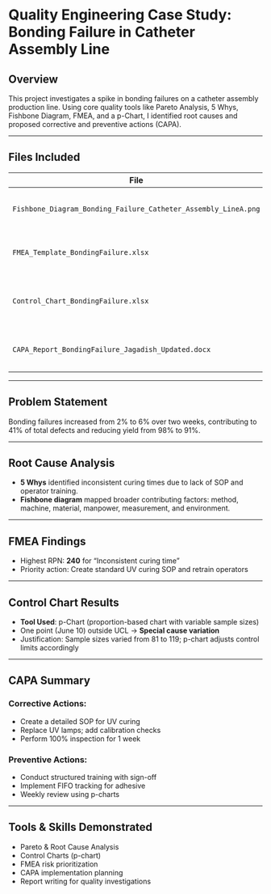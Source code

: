 # Quality Engineering Case Study: Bonding Failure in Catheter Assembly Line

## Overview

This project investigates a spike in bonding failures on a catheter assembly production line. Using core quality tools like Pareto Analysis, 5 Whys, Fishbone Diagram, FMEA, and a p-Chart, I identified root causes and proposed corrective and preventive actions (CAPA).

---

## Files Included

| File | Description |
|------|-------------|
| `Fishbone_Diagram_Bonding_Failure_Catheter_Assembly_LineA.png` | Visual breakdown of potential causes |
| `FMEA_Template_BondingFailure.xlsx` | Risk analysis with RPN scoring |
| `Control_Chart_BondingFailure.xlsx` | p-Chart for proportion of daily bonding defects |
| `CAPA_Report_BondingFailure_Jagadish_Updated.docx` | Final summary and action plan |

---

## Problem Statement

Bonding failures increased from 2% to 6% over two weeks, contributing to 41% of total defects and reducing yield from 98% to 91%.

---

##  Root Cause Analysis

- **5 Whys** identified inconsistent curing times due to lack of SOP and operator training.
- **Fishbone diagram** mapped broader contributing factors: method, machine, material, manpower, measurement, and environment.

---

## FMEA Findings

- Highest RPN: **240** for “Inconsistent curing time”
- Priority action: Create standard UV curing SOP and retrain operators

---

## Control Chart Results

- **Tool Used**: p-Chart (proportion-based chart with variable sample sizes)
- One point (June 10) outside UCL → **Special cause variation**
- Justification: Sample sizes varied from 81 to 119; p-chart adjusts control limits accordingly

---

##  CAPA Summary

### Corrective Actions:
- Create a detailed SOP for UV curing
- Replace UV lamps; add calibration checks
- Perform 100% inspection for 1 week

### Preventive Actions:
- Conduct structured training with sign-off
- Implement FIFO tracking for adhesive
- Weekly review using p-charts

---

## Tools & Skills Demonstrated

- Pareto & Root Cause Analysis
- Control Charts (p-chart)
- FMEA risk prioritization
- CAPA implementation planning
- Report writing for quality investigations
